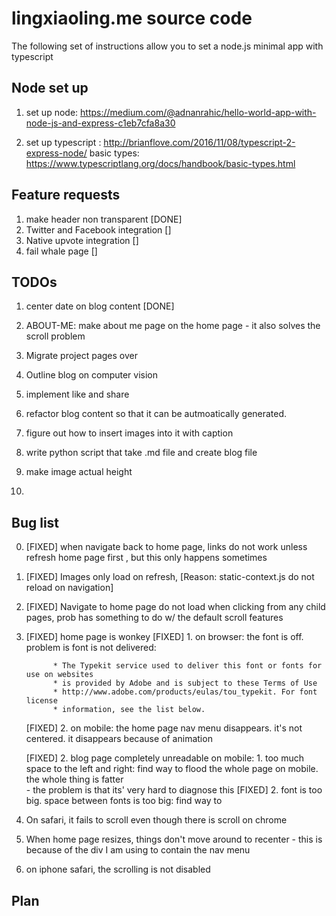 # lingxiaoling.me source code #

The following set of instructions allow you to set a node.js minimal app
with typescript

## Node set up ##

1. set up node: https://medium.com/@adnanrahic/hello-world-app-with-node-js-and-express-c1eb7cfa8a30

2. set up typescript : http://brianflove.com/2016/11/08/typescript-2-express-node/
basic types: https://www.typescriptlang.org/docs/handbook/basic-types.html


## Feature requests ##

1. make header non transparent        [DONE]
2. Twitter and Facebook integration   []
3. Native upvote integration          []
4. fail whale page                    []

## TODOs #

1. center date on blog content    [DONE]
2. ABOUT-ME: make about me page on the home page - it also solves the scroll problem
3. Migrate project pages over
4. Outline blog on computer vision
5. implement like and share
6. refactor blog content so that it can be autmoatically generated.
7. figure out how to insert images into it with caption
8. write python script that take .md file and create blog file

1. make image actual height
2. 




## Bug list ##


0. [FIXED] when navigate back to home page, links do not work unless refresh home page first , but this only happens sometimes

1. [FIXED] Images only load on refresh, [Reason: static-context.js do not reload on navigation]

2. [FIXED] Navigate to home page do not load when clicking from any child pages, prob has something to do w/ the default scroll features

3. [FIXED] home page is wonkey
[FIXED]		1. on browser: the font is off.           
		problem is font is not delivered:

			 * The Typekit service used to deliver this font or fonts for use on websites
			 * is provided by Adobe and is subject to these Terms of Use
			 * http://www.adobe.com/products/eulas/tou_typekit. For font license
			 * information, see the list below.
			 		
	[FIXED]	2. on mobile: the home page nav menu disappears. it's not centered. it disappears because of animation 

	<!-- the plan here is to completly rip out the existing blog template and replace it w/ ben-evans, because we know it looks ok on mobile -->
	[FIXED]	2. blog page completely unreadable on mobile: 
			1. too much space to the left and right: find way to flood the whole page on mobile. the whole thing is fatter 	
				- the problem is that its' very hard to diagnose this
	[FIXED] 2. font is too big. space between fonts is too big: find way to 

4. On safari, it fails to scroll even though there is scroll on chrome

4. When home page resizes, things don't move around to recenter - this is because of the div I am using to contain the nav menu


6. on iphone safari, the scrolling is not disabled


## Plan ##









